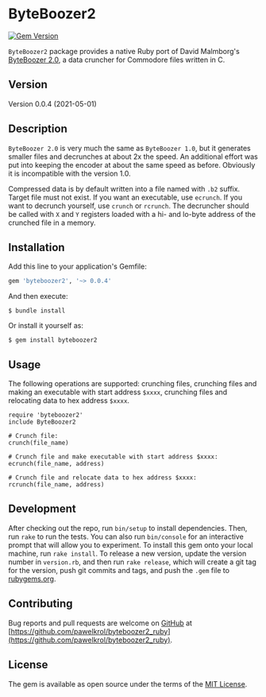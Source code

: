 # ByteBoozer2

[![Gem Version](https://badge.fury.io/rb/byteboozer2.svg)](https://rubygems.org/gems/byteboozer2)

`ByteBoozer2` package provides a native Ruby port of David Malmborg's [ByteBoozer 2.0](http://csdb.dk/release/?id=145031), a data cruncher for Commodore files written in C.

## Version

Version 0.0.4 (2021-05-01)

## Description

`ByteBoozer 2.0` is very much the same as `ByteBoozer 1.0`, but it generates smaller files and decrunches at about 2x the speed. An additional effort was put into keeping the encoder at about the same speed as before. Obviously it is incompatible with the version 1.0.

Compressed data is by default written into a file named with `.b2` suffix. Target file must not exist. If you want an executable, use `ecrunch`. If you want to decrunch yourself, use `crunch` or `rcrunch`. The decruncher should be called with `X` and `Y` registers loaded with a hi- and lo-byte address of the crunched file in a memory.

## Installation

Add this line to your application's Gemfile:

```ruby
gem 'byteboozer2', '~> 0.0.4'
```

And then execute:

    $ bundle install

Or install it yourself as:

    $ gem install byteboozer2

## Usage

The following operations are supported: crunching files, crunching files and making an executable with start address `$xxxx`, crunching files and relocating data to hex address `$xxxx`.

    require 'byteboozer2'
    include ByteBoozer2

    # Crunch file:
    crunch(file_name)

    # Crunch file and make executable with start address $xxxx:
    ecrunch(file_name, address)

    # Crunch file and relocate data to hex address $xxxx:
    rcrunch(file_name, address)

## Development

After checking out the repo, run `bin/setup` to install dependencies. Then, run `rake` to run the tests. You can also run `bin/console` for an interactive prompt that will allow you to experiment. To install this gem onto your local machine, run `rake install`. To release a new version, update the version number in `version.rb`, and then run `rake release`, which will create a git tag for the version, push git commits and tags, and push the `.gem` file to [rubygems.org](https://rubygems.org).

## Contributing

Bug reports and pull requests are welcome on [GitHub](https://github.com/pawelkrol/) at [https://github.com/pawelkrol/byteboozer2_ruby](https://github.com/pawelkrol/byteboozer2_ruby).

## License

The gem is available as open source under the terms of the [MIT License](http://opensource.org/licenses/MIT).
